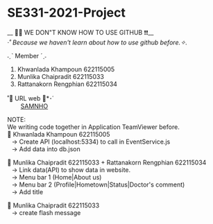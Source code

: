 # SE331-2021-Project
__ 🚀💥 WE DON"T KNOW HOW TO USE GITHUB ❗❗__ <br>
*·˚ Because we haven't learn about how to use github before.✧.*

˗ˏˋ Member ´ˎ˗
1. Khwanlada Khampoun 622115005
2. Munlika Chaipradit 622115033
3. Rattanakorn Rengphian 622115034

 ˚🥦 URL web 🧀*･῾ <br>
⠀⠀⠀[SAMNHO](https://se331-2021-project-74271.web.app/)

NOTE: <br>
We writing code together in Application TeamViewer before. <br>
  🐾 Khwanlada Khampoun 622115005 <br>
      ⠀-> Create API (localhost:5334) to call in EventService.js <br>
      ⠀-> Add data into db.json <br>
    
  🐾 Munlika Chaipradit 622115033 + Rattanakorn Rengphian 622115034 <br>
      ⠀-> Link data(API) to show data in website. <br>
      ⠀-> Menu bar 1 (Home|About us) <br>
      ⠀-> Menu bar 2 (Profile|Hometown|Status|Doctor's comment) <br>
      ⠀-> Add title <br>
      
  🐾 Munlika Chaipradit 622115033 <br>
      ⠀-> create flash message <br>
  
